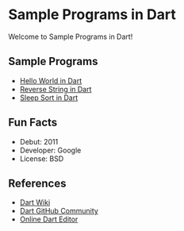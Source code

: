 # Sample Programs in Dart

Welcome to Sample Programs in Dart!

## Sample Programs

- [Hello World in Dart](https://therenegadecoder.com/blog/hello-world-in-dart/)
- [Reverse String in Dart](https://github.com/TheRenegadeCoder/sample-programs/issues/460)
- [Sleep Sort in Dart](https://github.com/TheRenegadeCoder/sample-programs/issues/1205)

## Fun Facts

- Debut: 2011
- Developer: Google
- License: BSD

## References

- [Dart Wiki](https://en.wikipedia.org/wiki/Dart_(programming_language))
- [Dart GitHub Community](https://github.com/dart-lang)
- [Online Dart Editor](https://dartpad.dartlang.org/)
